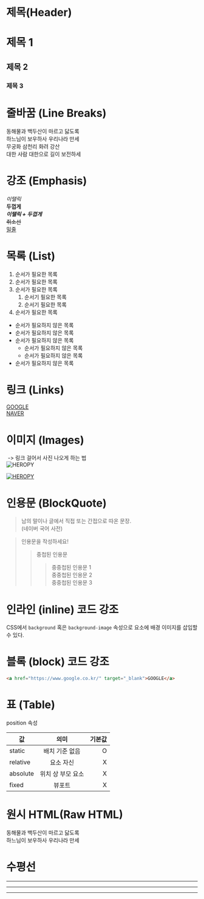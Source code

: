 # 제목(Header)

# 제목 1
## 제목 2
### 제목 3

# 줄바꿈 (Line Breaks)

동해물과 백두산이 마르고 닳도록  
하느님이 보우하사 우리나라 만세  
무궁화 삼천리 화려 강산<br/>
대한 사람 대한으로 길이 보전하세  

# 강조 (Emphasis)

_이탤릭_  
**두껍게**  
**_이탤릭 + 두껍게_**  
~~취소선~~  
<u>밀줄</u> 

# 목록 (List)

1. 순서가 필요한 목록
1. 순서가 필요한 목록
1. 순서가 필요한 목록
    1. 순서기 필요한 목록
    1. 순서기 필요한 목록
1. 순서가 필요한 목록

- 순서가 필요하지 않은 목록
- 순서가 필요하지 않은 목록
- 순서가 필요하지 않은 목록
    - 순서가 필요하지 않은 목록
    - 순서가 필요하지 않은 목록
- 순서가 필요하지 않은 목록

# 링크 (Links)

[GOOGLE](https://google.com)  
[NAVER](https://naver.com "NAVER로 이동!")

# 이미지 (Images)

![]() -> 링크 걸어서 사진 나오게 하는 법  
![HEROPY](https://heropy.blog/css/images/logo.png)

[![HEROPY](https://heropy.blog/css/images/logo.png)](https://heropy.blog/)  
  
# 인용문 (BlockQuote)

> 남의 말이나 글에서 직접 또는 간접으로 따온 문장.  
> (네이버 국어 사전)

> 인용문을 작성하세요!
>> 중첩된 인용문
>>> 중중첩된 인용문 1  
>>> 중중첩된 인용문 2  
>>> 중중첩된 인용문 3  

# 인라인 (inline) 코드 강조

CSS에서 `background` 혹은 `background-image` 속성으로 요소에 배경 이미지를 삽입할 수 있다.

# 블록 (block) 코드 강조

```html
<a href="https://www.google.co.kr/" target="_blank">GOOGLE</a>
```

# 표 (Table)

position 속성  

값 | 의미 | 기본값  
--|:--:|--:  
static | 배치 기준 없음 | O
relative | 요소 자신 | X
absolute | 위치 상 부모 요소 | X
fixed | 뷰포트 | X

# 원시 HTML(Raw HTML)

동해물과 백두산이 마르고 닳도록  
하느님이 보우하사 우리나라 만세

# 수평선

---

***

___